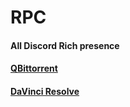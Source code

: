 # RPC
#### All Discord Rich presence


#### [QBittorrent](https://github.com/v4ish/Qbit-RPC)

#### [DaVinci Resolve](https://github.com/v4ish/DVResolve-RPC)
